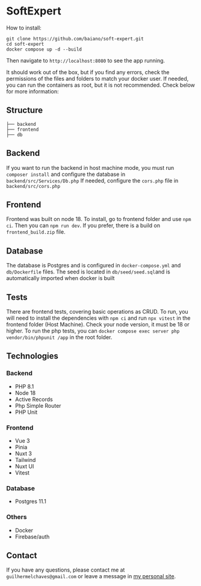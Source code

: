 # SoftExpert

How to install:

```
git clone https://github.com/baiano/soft-expert.git
cd soft-expert
docker compose up -d --build
```

Then navigate to `http://localhost:8080` to see the app running.

It should work out of the box, but if you find any errors, check the permissions of the files and folders to match your docker user. If needed, you can run the containers as root, but it is not recommended. Check below for more information:

## Structure
    
```
├── backend
├── frontend
├── db
```

## Backend

If you want to run the backend in host machine mode, you must run `composer install` and configure the database in `backend/src/Services/Db.php`
If needed, configure the `cors.php` file in `backend/src/cors.php`

## Frontend
Frontend was built on node 18.
To install, go to frontend folder and use `npm ci`. Then you can `npm run dev`. If you prefer, there is a build on `frontend_build.zip` file.

## Database
The database is Postgres and is configured in `docker-compose.yml` and `db/Dockerfile` files.
The seed is located in `db/seed/seed.sql`and is automatically imported when docker is built

## Tests
There are frontend tests, covering basic operations as CRUD. To run, you will need to install the dependencies with `npm ci` and run `npx vitest` in the frontend folder (Host Machine). Check your node version, it must be 18 or higher.
To run the php tests, you can `docker compose exec server php vendor/bin/phpunit /app` in the root folder.

## Technologies
### Backend
- PHP 8.1
- Node 18
- Active Records
- Php Simple Router
- PHP Unit
### Frontend
- Vue 3
- Pinia
- Nuxt 3
- Tailwind
- Nuxt UI
- Vitest
### Database
- Postgres 11.1
### Others
- Docker
- Firebase/auth

## Contact
If you have any questions, please contact me at `guilhermelchaves@gmail.com` or leave a message in [my personal site](https://limachaves.com).


